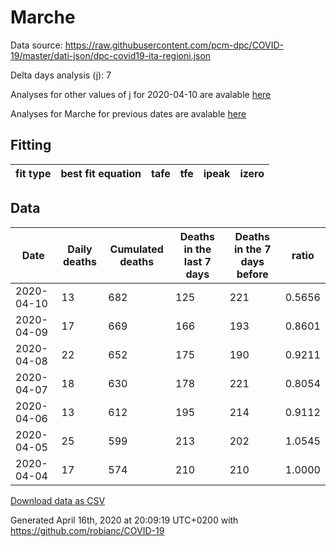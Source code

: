 # Marche

Data source: https://raw.githubusercontent.com/pcm-dpc/COVID-19/master/dati-json/dpc-covid19-ita-regioni.json

Delta days analysis (j): 7

Analyses for other values of j for 2020-04-10 are avalable [here](../2020-04-10/README.md)

Analyses for Marche for previous dates are avalable [here](../README.md)

## Fitting 
|fit type|best fit equation|tafe|tfe|ipeak|izero|
|-------|-----|--------|------|---|---|

## Data
|Date|Daily deaths|Cumulated deaths|Deaths in the last 7 days|Deaths in the 7 days before|ratio|
|----|----------|-----------|-------|--------------------|-----|
|2020-04-10|13|682|125|221|0.5656|
|2020-04-09|17|669|166|193|0.8601|
|2020-04-08|22|652|175|190|0.9211|
|2020-04-07|18|630|178|221|0.8054|
|2020-04-06|13|612|195|214|0.9112|
|2020-04-05|25|599|213|202|1.0545|
|2020-04-04|17|574|210|210|1.0000|

[Download data as CSV](COVID-19_marche_j7_2020-04-10.csv)

Generated April 16th, 2020 at 20:09:19 UTC+0200 with https://github.com/robianc/COVID-19
